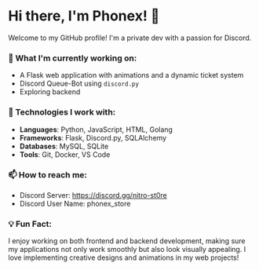 # Hi there, I'm Phonex! 👋

Welcome to my GitHub profile! I'm a private dev with a passion for Discord.

### 🌱 What I'm currently working on:
- A Flask web application with animations and a dynamic ticket system
- Discord Queue-Bot using `discord.py`
- Exploring backend

### 🔧 Technologies I work with:
- **Languages**: Python, JavaScript, HTML, Golang
- **Frameworks**: Flask, Discord.py, SQLAlchemy
- **Databases**: MySQL, SQLite
- **Tools**: Git, Docker, VS Code

### 📫 How to reach me:
- Discord Server: https://discord.gg/nitro-st0re
- Discord User Name: phonex_store

### 💡 Fun Fact:
I enjoy working on both frontend and backend development, making sure my applications not only work smoothly but also look visually appealing. I love implementing creative designs and animations in my web projects!
